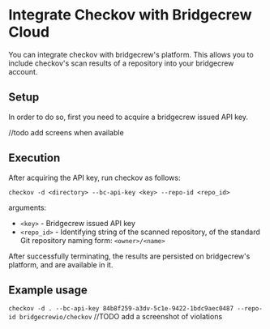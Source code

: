 # Integrate Checkov with Bridgecrew Cloud
You can integrate checkov with bridgecrew's platform. This allows you to include checkov's scan results of a repository
into your bridgecrew account.

## Setup
In order to do so, first you need to acquire a bridgecrew issued API key.
 
//todo add screens when available

## Execution
After acquiring the API key, run checkov as follows:

`checkov -d <directory> --bc-api-key <key> --repo-id <repo_id>`

arguments:
- `<key>` - Bridgecrew issued API key
- `<repo_id>` - Identifying string of the scanned repository, of the standard Git repository naming form: `<owner>/<name>`

After successfully terminating, the results are persisted on bridgecrew's platform, and are available in it.


## Example usage
`checkov -d . --bc-api-key 84b8f259-a3dv-5c1e-9422-1bdc9aec0487 --repo-id bridgecrewio/checkov`
//TODO add a screenshot of violations
